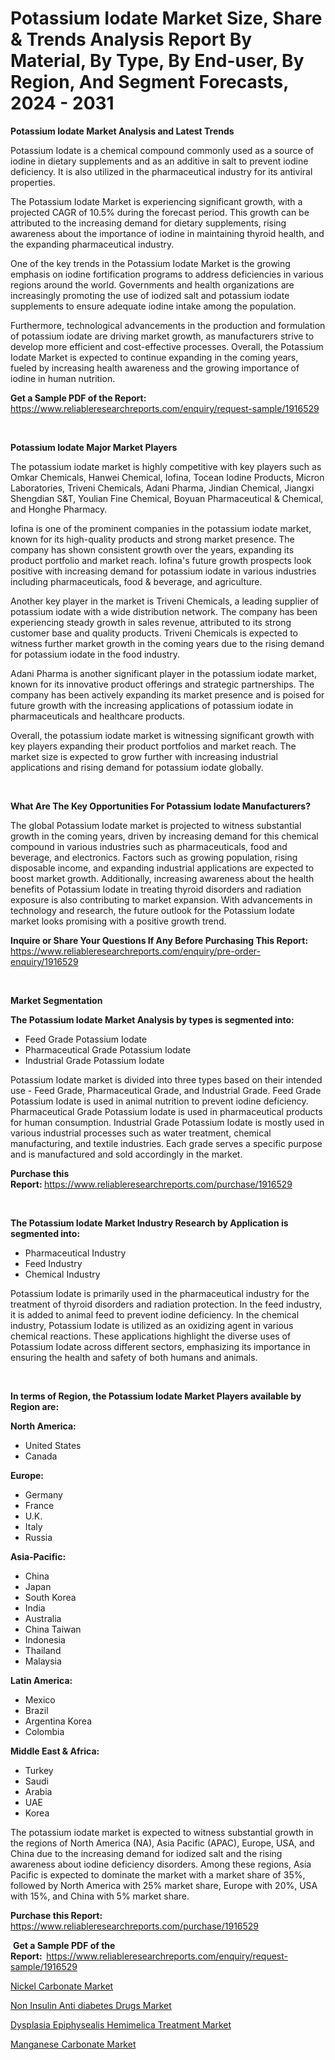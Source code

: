 <p><h1>Potassium Iodate Market Size, Share & Trends Analysis Report By Material, By Type, By End-user, By Region, And Segment Forecasts, 2024 - 2031</h1></p><p><strong>Potassium Iodate Market Analysis and Latest Trends</strong></p>
<p><p>Potassium Iodate is a chemical compound commonly used as a source of iodine in dietary supplements and as an additive in salt to prevent iodine deficiency. It is also utilized in the pharmaceutical industry for its antiviral properties.</p><p>The Potassium Iodate Market is experiencing significant growth, with a projected CAGR of 10.5% during the forecast period. This growth can be attributed to the increasing demand for dietary supplements, rising awareness about the importance of iodine in maintaining thyroid health, and the expanding pharmaceutical industry.</p><p>One of the key trends in the Potassium Iodate Market is the growing emphasis on iodine fortification programs to address deficiencies in various regions around the world. Governments and health organizations are increasingly promoting the use of iodized salt and potassium iodate supplements to ensure adequate iodine intake among the population.</p><p>Furthermore, technological advancements in the production and formulation of potassium iodate are driving market growth, as manufacturers strive to develop more efficient and cost-effective processes. Overall, the Potassium Iodate Market is expected to continue expanding in the coming years, fueled by increasing health awareness and the growing importance of iodine in human nutrition.</p></p>
<p><strong>Get a Sample PDF of the Report:&nbsp;</strong> <a href="https://www.reliableresearchreports.com/enquiry/request-sample/1916529">https://www.reliableresearchreports.com/enquiry/request-sample/1916529</a></p>
<p>&nbsp;</p>
<p><strong>Potassium Iodate Major Market Players</strong></p>
<p><p>The potassium iodate market is highly competitive with key players such as Omkar Chemicals, Hanwei Chemical, Iofina, Tocean Iodine Products, Micron Laboratories, Triveni Chemicals, Adani Pharma, Jindian Chemical, Jiangxi Shengdian S&T, Youlian Fine Chemical, Boyuan Pharmaceutical & Chemical, and Honghe Pharmacy.</p><p>Iofina is one of the prominent companies in the potassium iodate market, known for its high-quality products and strong market presence. The company has shown consistent growth over the years, expanding its product portfolio and market reach. Iofina's future growth prospects look positive with increasing demand for potassium iodate in various industries including pharmaceuticals, food & beverage, and agriculture.</p><p>Another key player in the market is Triveni Chemicals, a leading supplier of potassium iodate with a wide distribution network. The company has been experiencing steady growth in sales revenue, attributed to its strong customer base and quality products. Triveni Chemicals is expected to witness further market growth in the coming years due to the rising demand for potassium iodate in the food industry.</p><p>Adani Pharma is another significant player in the potassium iodate market, known for its innovative product offerings and strategic partnerships. The company has been actively expanding its market presence and is poised for future growth with the increasing applications of potassium iodate in pharmaceuticals and healthcare products.</p><p>Overall, the potassium iodate market is witnessing significant growth with key players expanding their product portfolios and market reach. The market size is expected to grow further with increasing industrial applications and rising demand for potassium iodate globally.</p></p>
<p>&nbsp;</p>
<p><strong>What Are The Key Opportunities For Potassium Iodate Manufacturers?</strong></p>
<p><p>The global Potassium Iodate market is projected to witness substantial growth in the coming years, driven by increasing demand for this chemical compound in various industries such as pharmaceuticals, food and beverage, and electronics. Factors such as growing population, rising disposable income, and expanding industrial applications are expected to boost market growth. Additionally, increasing awareness about the health benefits of Potassium Iodate in treating thyroid disorders and radiation exposure is also contributing to market expansion. With advancements in technology and research, the future outlook for the Potassium Iodate market looks promising with a positive growth trend.</p></p>
<p><strong>Inquire or Share Your Questions If Any Before Purchasing This Report:</strong> <a href="https://www.reliableresearchreports.com/enquiry/pre-order-enquiry/1916529">https://www.reliableresearchreports.com/enquiry/pre-order-enquiry/1916529</a></p>
<p>&nbsp;</p>
<p><strong>Market Segmentation</strong></p>
<p><strong>The Potassium Iodate Market Analysis by types is segmented into:</strong></p>
<p><ul><li>Feed Grade Potassium Iodate</li><li>Pharmaceutical Grade Potassium Iodate</li><li>Industrial Grade Potassium Iodate</li></ul></p>
<p><p>Potassium Iodate market is divided into three types based on their intended use - Feed Grade, Pharmaceutical Grade, and Industrial Grade. Feed Grade Potassium Iodate is used in animal nutrition to prevent iodine deficiency. Pharmaceutical Grade Potassium Iodate is used in pharmaceutical products for human consumption. Industrial Grade Potassium Iodate is mostly used in various industrial processes such as water treatment, chemical manufacturing, and textile industries. Each grade serves a specific purpose and is manufactured and sold accordingly in the market.</p></p>
<p><strong>Purchase this Report:&nbsp;</strong><a href="https://www.reliableresearchreports.com/purchase/1916529">https://www.reliableresearchreports.com/purchase/1916529</a></p>
<p>&nbsp;</p>
<p><strong>The Potassium Iodate Market Industry Research by Application is segmented into:</strong></p>
<p><ul><li>Pharmaceutical Industry</li><li>Feed Industry</li><li>Chemical Industry</li></ul></p>
<p><p>Potassium Iodate is primarily used in the pharmaceutical industry for the treatment of thyroid disorders and radiation protection. In the feed industry, it is added to animal feed to prevent iodine deficiency. In the chemical industry, Potassium Iodate is utilized as an oxidizing agent in various chemical reactions. These applications highlight the diverse uses of Potassium Iodate across different sectors, emphasizing its importance in ensuring the health and safety of both humans and animals.</p></p>
<p>&nbsp;</p>
<p><strong>In terms of Region, the Potassium Iodate Market Players available by Region are:</strong></p>
<p>
    <p> <strong> North America: </strong>
        <ul>
            <li>United States</li>
            <li>Canada</li>
        </ul>
        </p> 
    <p> <strong> Europe: </strong>
        <ul>
            <li>Germany</li>
            <li>France</li>
            <li>U.K.</li>
            <li>Italy</li>
            <li>Russia</li>
        </ul>
        </p> 
    <p> <strong> Asia-Pacific: </strong>
        <ul>
            <li>China</li>
            <li>Japan</li>
            <li>South Korea</li>
            <li>India</li>
            <li>Australia</li>
            <li>China Taiwan</li>
            <li>Indonesia</li>
            <li>Thailand</li>
            <li>Malaysia</li>
        </ul>
        </p> 
    <p> <strong> Latin America: </strong>
        <ul>
            <li>Mexico</li>
            <li>Brazil</li>
            <li>Argentina Korea</li>
            <li>Colombia</li>
        </ul>
        </p> 
    <p> <strong> Middle East & Africa: </strong>
        <ul>
            <li>Turkey</li>
            <li>Saudi</li>
            <li>Arabia</li>
            <li>UAE</li>
            <li>Korea</li>
        </ul>
    </p>
    </p>
<p><p>The potassium iodate market is expected to witness substantial growth in the regions of North America (NA), Asia Pacific (APAC), Europe, USA, and China due to the increasing demand for iodized salt and the rising awareness about iodine deficiency disorders. Among these regions, Asia Pacific is expected to dominate the market with a market share of 35%, followed by North America with 25% market share, Europe with 20%, USA with 15%, and China with 5% market share.</p></p>
<p><strong>Purchase this Report: </strong><a href="https://www.reliableresearchreports.com/purchase/1916529">https://www.reliableresearchreports.com/purchase/1916529</a></p>
<p>&nbsp;<strong>Get a Sample PDF of the Report:&nbsp;&nbsp;</strong><a href="https://www.reliableresearchreports.com/enquiry/request-sample/1916529">https://www.reliableresearchreports.com/enquiry/request-sample/1916529</a></p>
<p><strong></strong></p>
<p><p><a href="https://github.com/myacatherineblakecaczo9vcsw/Market-Research-Report-List-1/blob/main/nickel-carbonate-market.md">Nickel Carbonate Market</a></p><p><a href="https://issuu.com/reportprime-2/docs/non-insulin-anti-diabetes-drugs-market-size-2030.p">Non Insulin Anti diabetes Drugs Market</a></p><p><a href="https://issuu.com/reportprime-2/docs/dysplasia-epiphysealis-hemimelica-treatment-market">Dysplasia Epiphysealis Hemimelica Treatment Market</a></p><p><a href="https://github.com/okotobwrhuteie/Market-Research-Report-List-1/blob/main/manganese-carbonate-market.md">Manganese Carbonate Market</a></p></p>